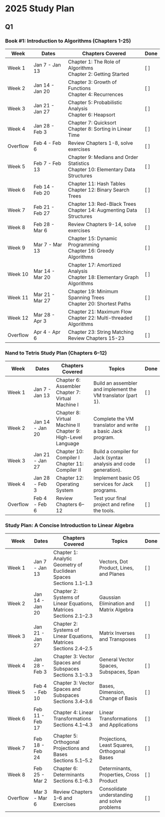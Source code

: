 # 2025 Study Plan

## Q1

### Book #1: Introduction to Algorithms (Chapters 1-25)

| **Week** | **Dates**       | **Chapters Covered**                                                                | **Done** |
|----------|-----------------|-------------------------------------------------------------------------------------|----------|
| Week 1   | Jan 7 - Jan 13  | Chapter 1: The Role of Algorithms <br> Chapter 2: Getting Started                   | [ ]      |
| Week 2   | Jan 14 - Jan 20 | Chapter 3: Growth of Functions <br> Chapter 4: Recurrences                          | [ ]      |
| Week 3   | Jan 21 - Jan 27 | Chapter 5: Probabilistic Analysis <br> Chapter 6: Heapsort                          | [ ]      |
| Week 4   | Jan 28 - Feb 3  | Chapter 7: Quicksort <br> Chapter 8: Sorting in Linear Time                         | [ ]      |
| Overflow | Feb 4 - Feb 6   | Review Chapters 1-8, solve exercises                                                | [ ]      |
| Week 5   | Feb 7 - Feb 13  | Chapter 9: Medians and Order Statistics <br> Chapter 10: Elementary Data Structures | [ ]      |
| Week 6   | Feb 14 - Feb 20 | Chapter 11: Hash Tables <br> Chapter 12: Binary Search Trees                        | [ ]      |
| Week 7   | Feb 21 - Feb 27 | Chapter 13: Red-Black Trees <br> Chapter 14: Augmenting Data Structures             | [ ]      |
| Week 8   | Feb 28 - Mar 6  | Review Chapters 9-14, solve exercises                                               | [ ]      |
| Week 9   | Mar 7 - Mar 13  | Chapter 15: Dynamic Programming <br> Chapter 16: Greedy Algorithms                  | [ ]      |
| Week 10  | Mar 14 - Mar 20 | Chapter 17: Amortized Analysis <br> Chapter 18: Elementary Graph Algorithms         | [ ]      |
| Week 11  | Mar 21 - Mar 27 | Chapter 19: Minimum Spanning Trees <br> Chapter 20: Shortest Paths                  | [ ]      |
| Week 12  | Mar 28 - Apr 3  | Chapter 21: Maximum Flow <br> Chapter 22: Multi-threaded Algorithms                 | [ ]      |
| Overflow | Apr 4 - Apr 6   | Chapter 23: String Matching <br> Review Chapters 15-23                              | [ ]      |

### Nand to Tetris Study Plan (Chapters 6–12)

| **Week** | **Dates**       | **Chapters Covered**                                              | **Topics**                                                       | **Done** |
|----------|-----------------|-------------------------------------------------------------------|------------------------------------------------------------------|----------|
| Week 1   | Jan 7 - Jan 13  | Chapter 6: Assembler <br> Chapter 7: Virtual Machine I            | Build an assembler and implement the VM translator (part 1).     | [ ]      |
| Week 2   | Jan 14 - Jan 20 | Chapter 8: Virtual Machine II <br> Chapter 9: High-Level Language | Complete the VM translator and write a basic Jack program.       | [ ]      |
| Week 3   | Jan 21 - Jan 27 | Chapter 10: Compiler I <br> Chapter 11: Compiler II               | Build a compiler for Jack (syntax analysis and code generation). | [ ]      |
| Week 4   | Jan 28 - Feb 3  | Chapter 12: Operating System                                      | Implement basic OS services for Jack programs.                   | [ ]      |
| Overflow | Feb 4 - Feb 6   | Review Chapters 6–12                                              | Test your final project and refine the tools.                    | [ ]      |

### Study Plan: A Concise Introduction to Linear Algebra

| **Week** | **Dates**       | **Chapters Covered**                                                   | **Topics**                                   | **Done** |
|----------|-----------------|------------------------------------------------------------------------|----------------------------------------------|----------|
| Week 1   | Jan 7 - Jan 13  | Chapter 1: Analytic Geometry of Euclidean Spaces <br> Sections 1.1–1.3 | Vectors, Dot Product, Lines, and Planes      | [ ]      |
| Week 2   | Jan 14 - Jan 20 | Chapter 2: Systems of Linear Equations, Matrices <br> Sections 2.1–2.3 | Gaussian Elimination and Matrix Algebra      | [ ]      |
| Week 3   | Jan 21 - Jan 27 | Chapter 2: Systems of Linear Equations, Matrices <br> Sections 2.4–2.5 | Matrix Inverses and Transposes               | [ ]      |
| Week 4   | Jan 28 - Feb 3  | Chapter 3: Vector Spaces and Subspaces <br> Sections 3.1–3.3           | General Vector Spaces, Subspaces, Span       | [ ]      |
| Week 5   | Feb 4 - Feb 10  | Chapter 3: Vector Spaces and Subspaces <br> Sections 3.4–3.6           | Bases, Dimension, Change of Basis            | [ ]      |
| Week 6   | Feb 11 - Feb 17 | Chapter 4: Linear Transformations <br> Sections 4.1–4.3                | Linear Transformations and Applications      | [ ]      |
| Week 7   | Feb 18 - Feb 24 | Chapter 5: Orthogonal Projections and Bases <br> Sections 5.1–5.2      | Projections, Least Squares, Orthogonal Bases | [ ]      |
| Week 8   | Feb 25 - Mar 2  | Chapter 6: Determinants <br> Sections 6.1–6.3                          | Determinants, Properties, Cross Product      | [ ]      |
| Overflow | Mar 3 - Mar 6   | Review Chapters 1–6 and Exercises                                      | Consolidate understanding and solve problems | [ ]      |
